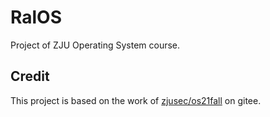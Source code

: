 # RalOS

Project of ZJU Operating System course.  

## Credit

This project is based on the work of [zjusec/os21fall](https://gitee.com/zjusec/os21fall) on gitee.  
